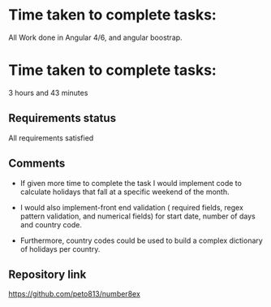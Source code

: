 # Time taken to complete tasks:

All Work done in Angular 4/6, and angular boostrap.

# Time taken to complete tasks:

3 hours and 43 minutes

## Requirements status

All requirements satisfied

## Comments

* If given more time to complete the task I would implement code to calculate holidays that fall at a specific weekend of the month. 

* I would also implement-front end validation ( required fields, regex pattern validation, and numerical fields) for start date, number of days and country code.

* Furthermore, country codes could be used to build a complex dictionary of holidays per country.



## Repository link

https://github.com/peto813/number8ex